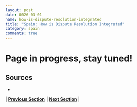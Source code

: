 ```yaml
---
layout: post
date: 0026-03-01
name: how-is-dispute-resolution-integrated
title: "Spain: How is Dispute Resolution Integrated"
category: spain
comments: true
---
```


# Page in progress, stay tuned!

Sources 
-- 
- 


| **[Previous Section](https://neo-project.github.io/global-blockchain-compliance-hub//spain/spain-smart-contracts.html)** | **[Next Section]( https://neo-project.github.io/global-blockchain-compliance-hub//spain/spain-nullify-smart-contracts.html)** |
